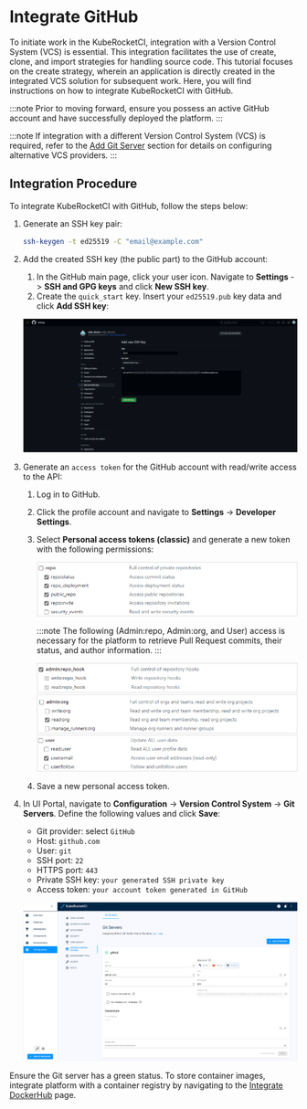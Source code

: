 # Integrate GitHub

To initiate work in the KubeRocketCI, integration with a Version Control System (VCS) is essential. This integration facilitates the use of create, clone, and import strategies for handling source code.
This tutorial focuses on the create strategy, wherein an application is directly created in the integrated VCS solution for subsequent work. Here, you will find instructions on how to integrate KubeRocketCI with GitHub.

:::note
  Prior to moving forward, ensure you possess an active GitHub account and have successfully deployed the platform.
:::

:::note
If integration with a different Version Control System (VCS) is required, refer to the [Add Git Server](../user-guide/add-git-server.md) section for details on configuring alternative VCS providers.
:::

## Integration Procedure

To integrate KubeRocketCI with GitHub, follow the steps below:

1. Generate an SSH key pair:

    ```bash
    ssh-keygen -t ed25519 -C "email@example.com"
    ```

2. Add the created SSH key (the public part) to the GitHub account:

    1. In the GitHub main page, click your user icon. Navigate to **Settings** -> **SSH and GPG keys** and click **New SSH key**.
    2. Create the `quick_start` key. Insert your `ed25519.pub` key data and click **Add SSH key**:

    ![Repo permission](../assets/quick-start/add_ssh_key.png "Repo permission")

3. Generate an `access token` for the GitHub account with read/write access to the API:

    1. Log in to GitHub.
    2. Click the profile account and navigate to **Settings** -> **Developer Settings**.
    3. Select **Personal access tokens (classic)** and generate a new token with the following permissions:

        ![Repo permission](../assets/operator-guide/github-scopes-1.png "Repo permission")

        :::note
          The following (Admin:repo, Admin:org, and User) access is necessary for the platform to retrieve Pull Request commits, their status, and author information.
        :::

        ![Admin:repo permission](../assets/operator-guide/github-scopes-2.png "Admin:repo permission")
        ![Admin:org permission](../assets/operator-guide/github-scopes-4.png "Admin:org permission")
        ![User permission](../assets/operator-guide/github-scopes-3.png "User permission")

    4. Save a new personal access token.

4. In UI Portal, navigate to **Configuration** -> **Version Control System** -> **Git Servers**. Define the following values and click **Save**:

    - Git provider: select `GitHub`
    - Host: `github.com`
    - User: `git`
    - SSH port: `22`
    - HTTPS port: `443`
    - Private SSH key: `your generated SSH private key`
    - Access token: `your account token generated in GitHub`

    ![Git Server configuration](../assets/quick-start/github_integration.png "Git Server configuration")

Ensure the Git server has a green status. To store container images, integrate platform with a container registry by navigating to the [Integrate DockerHub](./integrate-container-registry.md) page.
